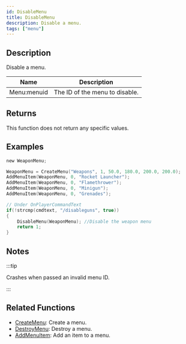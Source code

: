 ```yaml
---
id: DisableMenu
title: DisableMenu
description: Disable a menu.
tags: ["menu"]
---
```


## Description

Disable a menu.

| Name        | Description                    |
| ----------- | ------------------------------ |
| Menu:menuid | The ID of the menu to disable. |

## Returns

This function does not return any specific values.

## Examples

```c
new WeaponMenu;

WeaponMenu = CreateMenu("Weapons", 1, 50.0, 180.0, 200.0, 200.0);
AddMenuItem(WeaponMenu, 0, "Rocket Launcher");
AddMenuItem(WeaponMenu, 0, "Flamethrower");
AddMenuItem(WeaponMenu, 0, "Minigun");
AddMenuItem(WeaponMenu, 0, "Grenades");

// Under OnPlayerCommandText
if(!strcmp(cmdtext, "/disableguns", true))
{
    DisableMenu(WeaponMenu); //Disable the weapon menu
    return 1;
}
```

## Notes

:::tip

Crashes when passed an invalid menu ID.

:::

## Related Functions

- [CreateMenu](CreateMenu.md): Create a menu.
- [DestroyMenu](DestroyMenu.md): Destroy a menu.
- [AddMenuItem](AddMenuItem.md): Add an item to a menu.
